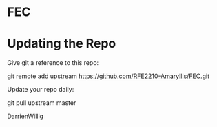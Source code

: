 # FEC

# Updating the Repo

Give git a reference to this repo:

git remote add upstream https://github.com/RFE2210-Amaryllis/FEC.git

Update your repo daily:

git pull upstream master


DarrienWillig
